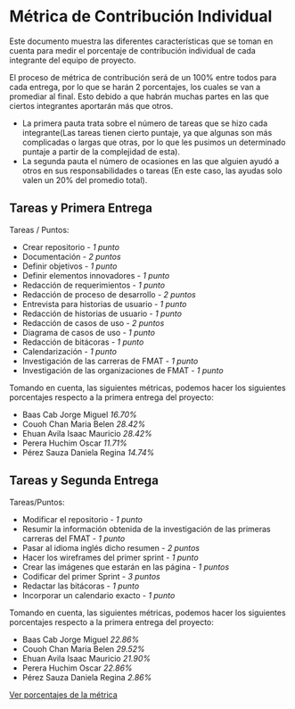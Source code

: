 # Métrica de Contribución Individual

Este documento muestra las diferentes características que se toman en cuenta para medir el porcentaje de contribución individual de cada integrante del equipo de proyecto.

El proceso de métrica de contribución será de un 100% entre todos para cada entrega, por lo que se harán 2 porcentajes, los cuales se van a promediar al final. Esto debido a que habrán muchas partes en las que ciertos integrantes aportarán más que otros.

- La primera pauta trata sobre el número de tareas que se hizo cada integrante(Las tareas tienen cierto puntaje, ya que algunas son más complicadas o largas que otras, por lo que les pusimos un determinado puntaje a partir de la complejidad de esta).
- La segunda pauta el número de ocasiones en las que alguien ayudó a otros en sus responsabilidades o tareas (En este caso, las ayudas solo valen un 20% del promedio total).

## Tareas y Primera Entrega

Tareas / Puntos:
-	Crear repositorio - *1 punto*
-	Documentación - *2 puntos*
-	Definir objetivos - *1 punto*
-	Definir elementos innovadores - *1 punto*
-	Redacción de requerimientos - *1 punto*
-	Redacción de proceso de desarrollo - *2 puntos*
-	Entrevista para historias de usuario - *1 punto*
-	Redacción de historias de usuario - *1 punto*
-	Redacción de casos de uso - *2 puntos*
-	Diagrama de casos de uso - *1 punto*
-	Redacción de bitácoras - *1 punto*
-	Calendarización - *1 punto*
-	Investigación de las carreras de FMAT - *1 punto*
-	Investigación de las organizaciones de FMAT - *1 punto*


Tomando en cuenta, las siguientes métricas, podemos hacer los siguientes porcentajes respecto a la primera entrega del proyecto:

- Baas Cab Jorge Miguel *16.70%*
- Couoh Chan Maria Belen *28.42%*
- Ehuan Avila Isaac Mauricio *28.42%*
- Perera Huchim Oscar *11.71%*
- Pérez Sauza Daniela Regina *14.74%*

## Tareas y Segunda Entrega

Tareas/Puntos:
- Modificar el repositorio - *1 punto* 
- Resumir la información obtenida de la investigación de las primeras carreras del FMAT - *1 punto*
- Pasar al idioma inglés dicho resumen - *2 puntos*
- Hacer los wireframes del primer sprint - *1 punto*
- Crear las imágenes que estarán en las página - *1 puntos*
- Codificar del primer Sprint - *3 puntos*
- Redactar las bitácoras - *1 punto*
- Incorporar un calendario exacto - *1 punto*

Tomando en cuenta, las siguientes métricas, podemos hacer los siguientes porcentajes respecto a la primera entrega del proyecto:

- Baas Cab Jorge Miguel *22.86%*
- Couoh Chan Maria Belen *29.52%*
- Ehuan Avila Isaac Mauricio *21.90%*
- Perera Huchim Oscar *22.86%*
- Pérez Sauza Daniela Regina *2.86%*

[Ver porcentajes de la métrica](https://docs.google.com/spreadsheets/d/1wgpP8G_OLrjXBsB441RJYLcOzova0m70UkWFyIS6mnc/edit?usp=sharing)


